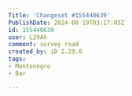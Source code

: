 ```yaml
---
Title: 'Changeset #155440639'
PublishDate: 2024-08-19T03:17:05Z
id: 155440639
user: L29Ah
comment: survey road
created_by: iD 2.29.0
tags:
- Montenegro
- Bar

---
```

